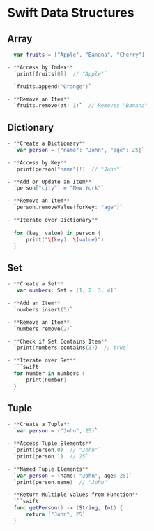 
# Swift Data Structures 

## Array

```swift
  var fruits = ["Apple", "Banana", "Cherry"]

- **Access by Index**  
  `print(fruits[0])  // "Apple"`

  `fruits.append("Orange")`

- **Remove an Item**  
  `fruits.remove(at: 1)`  // Removes "Banana"

  ```

## Dictionary
```swift
- **Create a Dictionary**  
  `var person = ["name": "John", "age": 25]`

- **Access by Key**  
  `print(person["name"]!)  // "John"`

- **Add or Update an Item**  
  `person["city"] = "New York"`

- **Remove an Item**  
  `person.removeValue(forKey: "age")`

- **Iterate over Dictionary**  
  
  for (key, value) in person {
      print("\(key): \(value)")
  }
  ```

## Set
```swift
- **Create a Set**  
  `var numbers: Set = [1, 2, 3, 4]`

- **Add an Item**  
  `numbers.insert(5)`

- **Remove an Item**  
  `numbers.remove(2)`

- **Check if Set Contains Item**  
  `print(numbers.contains(3))  // true`

- **Iterate over Set**  
  ```swift
  for number in numbers {
      print(number)
  }
  ```

## Tuple
```swift
- **Create a Tuple**  
  `var person = ("John", 25)`

- **Access Tuple Elements**  
  `print(person.0)  // "John"`  
  `print(person.1)  // 25`

- **Named Tuple Elements**  
  `var person = (name: "John", age: 25)`  
  `print(person.name)  // "John"`

- **Return Multiple Values from Function**  
  ```swift
  func getPerson() -> (String, Int) {
      return ("John", 25)
  }
  ```
